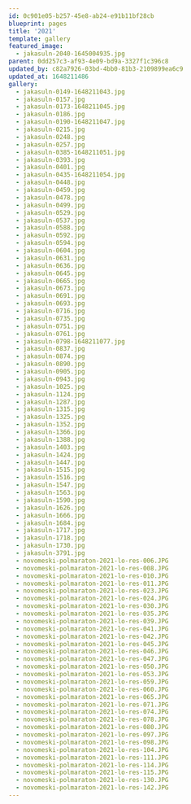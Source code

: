 ```yaml
---
id: 0c901e05-b257-45e8-ab24-e91b11bf28cb
blueprint: pages
title: '2021'
template: gallery
featured_image:
  - jakasuln-2040-1645004935.jpg
parent: 0dd257c3-af93-4e09-bd9a-3327f1c396c8
updated_by: c82a7926-03bd-4bb0-81b3-2109899ea6c9
updated_at: 1648211486
gallery:
  - jakasuln-0149-1648211043.jpg
  - jakasuln-0157.jpg
  - jakasuln-0173-1648211045.jpg
  - jakasuln-0186.jpg
  - jakasuln-0190-1648211047.jpg
  - jakasuln-0215.jpg
  - jakasuln-0248.jpg
  - jakasuln-0257.jpg
  - jakasuln-0385-1648211051.jpg
  - jakasuln-0393.jpg
  - jakasuln-0401.jpg
  - jakasuln-0435-1648211054.jpg
  - jakasuln-0448.jpg
  - jakasuln-0459.jpg
  - jakasuln-0478.jpg
  - jakasuln-0499.jpg
  - jakasuln-0529.jpg
  - jakasuln-0537.jpg
  - jakasuln-0588.jpg
  - jakasuln-0592.jpg
  - jakasuln-0594.jpg
  - jakasuln-0604.jpg
  - jakasuln-0631.jpg
  - jakasuln-0636.jpg
  - jakasuln-0645.jpg
  - jakasuln-0665.jpg
  - jakasuln-0673.jpg
  - jakasuln-0691.jpg
  - jakasuln-0693.jpg
  - jakasuln-0716.jpg
  - jakasuln-0735.jpg
  - jakasuln-0751.jpg
  - jakasuln-0761.jpg
  - jakasuln-0798-1648211077.jpg
  - jakasuln-0837.jpg
  - jakasuln-0874.jpg
  - jakasuln-0890.jpg
  - jakasuln-0905.jpg
  - jakasuln-0943.jpg
  - jakasuln-1025.jpg
  - jakasuln-1124.jpg
  - jakasuln-1287.jpg
  - jakasuln-1315.jpg
  - jakasuln-1325.jpg
  - jakasuln-1352.jpg
  - jakasuln-1366.jpg
  - jakasuln-1388.jpg
  - jakasuln-1403.jpg
  - jakasuln-1424.jpg
  - jakasuln-1447.jpg
  - jakasuln-1515.jpg
  - jakasuln-1516.jpg
  - jakasuln-1547.jpg
  - jakasuln-1563.jpg
  - jakasuln-1590.jpg
  - jakasuln-1626.jpg
  - jakasuln-1666.jpg
  - jakasuln-1684.jpg
  - jakasuln-1717.jpg
  - jakasuln-1718.jpg
  - jakasuln-1730.jpg
  - jakasuln-3791.jpg
  - novomeski-polmaraton-2021-lo-res-006.JPG
  - novomeski-polmaraton-2021-lo-res-008.JPG
  - novomeski-polmaraton-2021-lo-res-010.JPG
  - novomeski-polmaraton-2021-lo-res-011.JPG
  - novomeski-polmaraton-2021-lo-res-023.JPG
  - novomeski-polmaraton-2021-lo-res-024.JPG
  - novomeski-polmaraton-2021-lo-res-030.JPG
  - novomeski-polmaraton-2021-lo-res-035.JPG
  - novomeski-polmaraton-2021-lo-res-039.JPG
  - novomeski-polmaraton-2021-lo-res-041.JPG
  - novomeski-polmaraton-2021-lo-res-042.JPG
  - novomeski-polmaraton-2021-lo-res-045.JPG
  - novomeski-polmaraton-2021-lo-res-046.JPG
  - novomeski-polmaraton-2021-lo-res-047.JPG
  - novomeski-polmaraton-2021-lo-res-050.JPG
  - novomeski-polmaraton-2021-lo-res-053.JPG
  - novomeski-polmaraton-2021-lo-res-059.JPG
  - novomeski-polmaraton-2021-lo-res-060.JPG
  - novomeski-polmaraton-2021-lo-res-065.JPG
  - novomeski-polmaraton-2021-lo-res-071.JPG
  - novomeski-polmaraton-2021-lo-res-074.JPG
  - novomeski-polmaraton-2021-lo-res-078.JPG
  - novomeski-polmaraton-2021-lo-res-080.JPG
  - novomeski-polmaraton-2021-lo-res-097.JPG
  - novomeski-polmaraton-2021-lo-res-098.JPG
  - novomeski-polmaraton-2021-lo-res-104.JPG
  - novomeski-polmaraton-2021-lo-res-111.JPG
  - novomeski-polmaraton-2021-lo-res-114.JPG
  - novomeski-polmaraton-2021-lo-res-115.JPG
  - novomeski-polmaraton-2021-lo-res-130.JPG
  - novomeski-polmaraton-2021-lo-res-142.JPG
---
```

